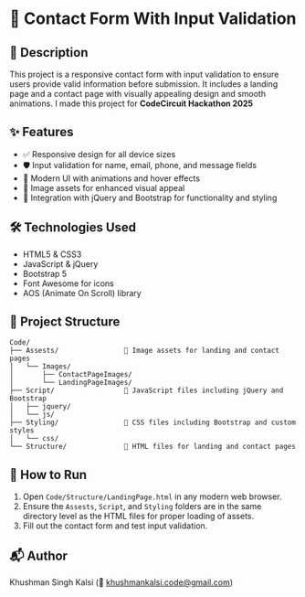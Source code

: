 # 📇 Contact Form With Input Validation

## 📝 Description
This project is a responsive contact form with input validation to ensure users provide valid information before submission. It includes a landing page and a contact page with visually appealing design and smooth animations.
I made this project for <b>CodeCircuit Hackathon 2025</b>  

## ✨ Features
- ✅ Responsive design for all device sizes
- 🛡️ Input validation for name, email, phone, and message fields
- 🎨 Modern UI with animations and hover effects
- 📸 Image assets for enhanced visual appeal
- 🔗 Integration with jQuery and Bootstrap for functionality and styling

## 🛠️ Technologies Used
- HTML5 & CSS3
- JavaScript & jQuery
- Bootstrap 5
- Font Awesome for icons
- AOS (Animate On Scroll) library

## 📁 Project Structure
```
Code/
├── Assests/                📂 Image assets for landing and contact pages
│   └── Images/
│       ├── ContactPageImages/
│       └── LandingPageImages/
├── Script/                 📂 JavaScript files including jQuery and Bootstrap
│   ├── jquery/
│   └── js/
├── Styling/                📂 CSS files including Bootstrap and custom styles
│   └── css/
└── Structure/              📂 HTML files for landing and contact pages
```

## 🚀 How to Run
1. Open `Code/Structure/LandingPage.html` in any modern web browser.
2. Ensure the `Assests`, `Script`, and `Styling` folders are in the same directory level as the HTML files for proper loading of assets.
3. Fill out the contact form and test input validation.

## 📬 Author
Khushman Singh Kalsi (📧 khushmankalsi.code@gmail.com)
